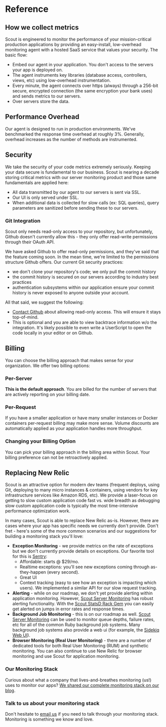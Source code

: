 # Reference

## How we collect metrics

Scout is engineered to monitor the performance of your mission-critical production applications by providing an easy-install, low-overhead monitoring agent with a hosted SaaS service that values your security. The basic flow:

* Embed our agent in your application. You don't access to the servers your app is deployed on.
* The agent instruments key libraries (database access, controllers, views, etc) using low-overhead instrumentation. 
* Every minute, the agent connects over https (always) through a 256-bit secure, encrypted connection (the same encryption your bank uses) and sends metrics to our servers.
* Over servers store the data.

## Performance Overhead

Our agent is designed to run in production environments. We've benchmarked the response time overhead at roughly 3%. Generally, overhead increases as the number of methods are instrumented.

## Security

We take the security of your code metrics extremely seriously. Keeping your data secure is fundamental to our business. Scout is nearing a decade storing critical metrics with our server monitoring product and those same fundamentals are applied here:

* All data transmitted by our agent to our servers is sent via SSL.
* Our UI is only served under SSL.
* When additional data is collected for slow calls (ex: SQL queries), query parameters are sanitized before sending these to our servers.

### Git Integration

Scout only needs read-only access to your repository, but unfortunately, Github doesn't currently allow this - they only offer read-write permissions through their OAuth API.

We have asked Github to offer read-only permissions, and they've said that the feature coming soon. In the mean time, we're limited to the permissions structure Github offers. Our current Git security practices:

* we don't clone your repository's code; we only pull the commit history
* the commit history is secured on our servers according to industry best practices
* authentication subsystems within our application ensure your commit history is never exposed to anyone outside your account.

All that said, we suggest the following:

* [Contact Github](https://github.com/contact) about allowing read-only access. This will ensure it stays top-of-mind.
* This is optional and you are able to view backtrace information w/o the integration. It's likely possible to even write a UserScript to open the code locally in your editor or on Github.

## Billing

You can choose the billing approach that makes sense for your organization. We offer two billing options:

### Per-Server

__This is the default approach__. You are billed for the number of servers that are actively reporting on your billing date. 

### Per-Request

If you have a smaller application or have many smaller instances or Docker containers per-request billing may make more sense. Volume discounts are automatically applied as your application handles more throughput. 

### Changing your Billing Option

You can pick your billing approach in the billing area within Scout. Your billing preference can not be retroactively applied.

## Replacing New Relic

Scout is an attractive option for modern dev teams (frequent deploys, using Git, deploying to many micro instances & containers, using vendors for key infrastructure services like Amazon RDS, etc). We provide a laser-focus on getting to slow custom application code fast vs. wide breadth as debugging slow custom application code is typically the most time-intensive performance optimization work. 

In many cases, Scout is able to replace New Relic as-is. However, there are cases where your app has specific needs we currently don't provide. Don't fret - here's some of the more common scenarios and our suggestions for building a monitoring stack you'll love:

* __Exception Monitoring__ - we provide metrics on the rate of exceptions but we don't currently provide details on exceptions. Our favorite tool for this is [Sentry](http://getsentry.com):
  * Affordable: starts @ $29/mo. 
  * Realtime exceptions: you'll see new exceptions coming through as-they-happen (every second). 
  * Great UI
  * Context tracking (easy to see how an exception is impacting which users). We implemented a similar API for our slow request tracking.
* __Alerting__ - while on our roadmap, we don't yet provide alerting within application monitoring. However, [Scout Server Monitoring](https://scoutapp.com/info/server_monitoring) has robust alerting functionality. With the [Scout StatsD Rack Gem](https://github.com/scoutapp/scout_statsd_rack) you can easily get alerted on jumps in error rates and response times.
* __Background Job Monitoring__ - this is on our roadmap as well. [Scout Server Monitoring](https://scoutapp.com/info/server_monitoring) can be used to monitor queue depths, failure rates, etc for all of the common Ruby background job systems. Many background job systems also provide a web ui (for example, the [Sidekiq Web UI](https://github.com/mperham/sidekiq/wiki/Monitoring#web-ui)).
* __Browser Monitoring (Real User Monitoring)__ - there are a number of dedicated tools for both Real User Monitoring (RUM) and synthetic monitoring. You can also continue to use New Relic for browser monitoring and use Scout for application monitoring.

### Our Monitoring Stack

Curious about what a company that lives-and-breathes monitoring (us!) uses to monitor our apps? [We shared our complete monitoring stack on our blog](http://blog.scoutapp.com/articles/2015/12/02/rails-monitoring-stack-2016).

### Talk to us about your monitoring stack

Don't hesitate to [email us](mailto:apm.support@scoutapp.com) if you need to talk through your monitoring stack. Monitoring is something we know and love.
